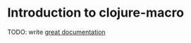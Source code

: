 # Introduction to clojure-macro

TODO: write [great documentation](http://jacobian.org/writing/what-to-write/)
